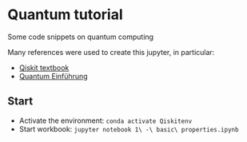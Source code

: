 # Quantum tutorial
Some code snippets on quantum computing

Many references were used to create this jupyter, in particular:
* [Qiskit textbook](https://community.qiskit.org/textbook/)
* [Quantum Einführung](http://www.quantencomputer-info.de/quantencomputer/grover-algorithmus/)


## Start
* Activate the environment: `conda activate Qiskitenv`
* Start workbook: `jupyter notebook 1\ -\ basic\ properties.ipynb`